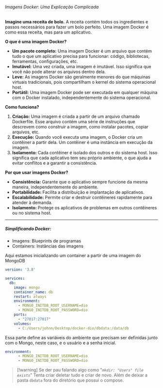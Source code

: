 ###### Imagens Docker: Uma Explicação Complicada

**Imagine uma receita de bolo.** A receita contém todos os ingredientes e passos necessários para fazer um bolo perfeito. Uma imagem Docker é como essa receita, mas para um aplicativo.

**O que é uma imagem Docker?**

- **Um pacote completo:** Uma imagem Docker é um arquivo que contém tudo o que um aplicativo precisa para funcionar: código, bibliotecas, ferramentas, configurações, etc.
- **Imutável:** Uma vez criada, uma imagem é imutável. Isso significa que você não pode alterar os arquivos dentro dela.
- **Leve:** As imagens Docker são geralmente menores do que máquinas virtuais tradicionais, pois compartilham o kernel do sistema operacional host.
- **Portátil:** Uma imagem Docker pode ser executada em qualquer máquina com o Docker instalado, independentemente do sistema operacional.

**Como funciona?**

1. **Criação:** Uma imagem é criada a partir de um arquivo chamado Dockerfile. Esse arquivo contém uma série de instruções que descrevem como construir a imagem, como instalar pacotes, copiar arquivos, etc.
2. **Execução:** Quando você executa uma imagem, o Docker cria um contêiner a partir dela. Um contêiner é uma instância em execução da imagem.
3. **Isolamento:** Cada contêiner é isolado dos outros e do sistema host. Isso significa que cada aplicativo tem seu próprio ambiente, o que ajuda a evitar conflitos e a garantir a consistência.

**Por que usar imagens Docker?**

- **Consistência:** Garante que o aplicativo sempre funcione da mesma maneira, independentemente do ambiente.
- **Portabilidade:** Facilita a distribuição e implantação de aplicativos.
- **Escalabilidade:** Permite criar e destruir contêineres rapidamente para atender à demanda.
- **Isolamento:** Protege os aplicativos de problemas em outros contêineres ou no sistema host.

---
##### Simplificando Docker:

- Imagens: Blueprints de programas
- Containers: Instâncias das imagens

Aqui estamos inicializando um container a partir de uma imagem do MongoDB
```yml
version: '3.8'

services:
  db: 
    image: mongo
    container_name: db
    restart: always
    environment: 
      - MONGO_INITDB_ROOT_USERNAME=dio
      - MONGO_INITDB_ROOT_PASSWORD=dio
    ports:
      - "27017:27017"
    volumes:
      - C:/Users/johnn/Desktop/docker-dio/dbdata:/data/db
```

Essa parte define as variáveis do ambiente que precisam ser definidas junto com o Mongo, neste caso, e o usuário e a senha inicial.
```yml
environment: 
      - MONGO_INITDB_ROOT_USERNAME=dio
      - MONGO_INITDB_ROOT_PASSWORD=dio
```

>[!warning] Se der pau falando algo como "*`mkdir: "Users" file exists`*"
>Tenta criar deletar tudo e criar de novo. Além de deixar a pasta `dbdata` fora do diretório que possui o compose.